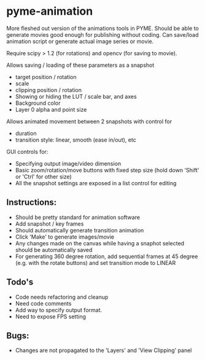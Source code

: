 # pyme-animation
More fleshed out version of the animations tools in PYME.
Should be able to generate movies good enough for publishing without coding.
Can save/load animation script or generate actual image series or movie.

Require scipy > 1.2 (for rotations) and opencv (for saving to movie).

Allows saving / loading of these parameters as a snapshot
* target position / rotation
* scale
* clipping position / rotation
* Showing or hiding the LUT / scale bar, and axes
* Background color
* Layer 0 alpha and point size

Allows animated movement between 2 snapshots with control for
* duration
* transition style: linear, smooth (ease in/out), etc

GUI controls for:
* Specifying output image/video dimension
* Basic zoom/rotation/move buttons with fixed step size (hold down 'Shift' or 'Ctrl' for other size)
* All the snapshot settings are exposed in a list control for editing

## Instructions:
* Should be pretty standard for animation software
* Add snapshot / key frames
* Should automatically generate transition animation
* Click 'Make' to generate images/movie
* Any changes made on the canvas while having a snaphot selected should be automatically saved
* For generating 360 degree rotation, add sequential frames at 45 degree (e.g. with the rotate buttons) and set transition mode to LINEAR


## Todo's
* Code needs refactoring and cleanup
* Need code comments
* Add way to specify output format.
* Need to expose FPS setting

## Bugs:
* Changes are not propagated to the 'Layers' and 'View Clipping' panel